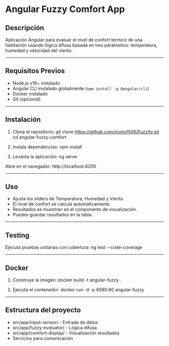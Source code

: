 # Angular Fuzzy Comfort App

## Descripción
Aplicación Angular para evaluar el nivel de confort térmico de una habitación usando lógica difusa basada en tres parámetros: temperatura, humedad y velocidad del viento.

---

## Requisitos Previos
- Node.js v16+ instalado
- Angular CLI instalado globalmente (`npm install -g @angular/cli`)
- Docker instalado
- Git (opcional)

---

## Instalación

1. Clona el repositorio:
git clone https://github.com/jromo1506/Fuzzify.git
cd angular-fuzzy-comfort

2. Instala dependencias:
npm install

3. Levanta la aplicación:
ng serve

Abre en el navegador: http://localhost:4200

---

## Uso

- Ajusta los sliders de Temperatura, Humedad y Viento.
- El nivel de confort se calcula automáticamente.
- Resultados se muestran en el componente de visualización.
- Puedes guardar resultados en la tabla.

---

## Testing

Ejecuta pruebas unitarias con cobertura:
ng test --code-coverage

---

## Docker

1. Construye la imagen:
docker build -t angular-fuzzy .

2. Ejecuta el contenedor:
docker run -d -p 8080:80 angular-fuzzy

---

## Estructura del proyecto

- src/app/input-sensor/ - Entrada de datos
- src/app/fuzzy-evaluator/ - Lógica difusa
- src/app/comfort-display/ - Visualización resultados
- Servicios para comunicación
